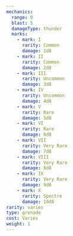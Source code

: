 ```yaml
---
mechanics:
  range: 0
  blast: 5
  damageType: thunder
  marks:
    - mark: I
      rarity: Common
      damage: 1d8
    - mark: II
      rarity: Common
      damage: 2d8
    - mark: III
      rarity: Uncommon
      damage: 3d8
    - mark: IV
      rarity: Uncommon
      damage: 4d8
    - mark: V
      rarity: Rare
      damage: 5d8
    - mark: VI
      rarity: Rare
      damage: 6d8
    - mark: VII
      rarity: Very Rare
      damage: 7d8
    - mark: VIII
      rarity: Very Rare
      damage: 8d8
    - mark: IX
      rarity: Very Rare
      damage: 9d8
    - mark: X
      rarity: Spectre
      damage: 10d8
rarity: varies
type: grenade
cost: Varies
weight: 1
---
```

